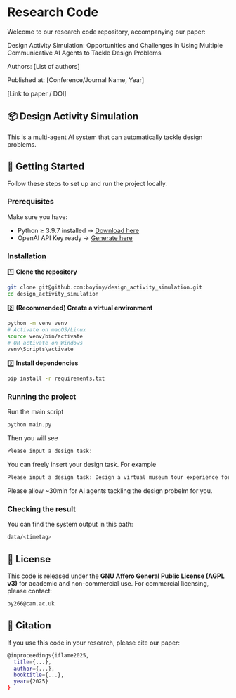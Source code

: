 # Research Code

Welcome to our research code repository, accompanying our paper:

Design Activity Simulation: Opportunities and Challenges in Using Multiple Communicative AI Agents to Tackle Design Problems

Authors: [List of authors]

Published at: [Conference/Journal Name, Year]

[Link to paper / DOI]

## 📦 Design Activity Simulation

This is a multi-agent AI system that can automatically tackle design problems. 

## 🚀 Getting Started

Follow these steps to set up and run the project locally.

### Prerequisites

Make sure you have: 
- Python ≥ 3.9.7 installed -> [Download here](https://www.python.org/downloads/)
- OpenAI API Key ready -> [Generate here](https://openai.com/index/openai-api/)

### Installation

1️⃣ **Clone the repository**
```bash
git clone git@github.com:boyiny/design_activity_simulation.git
cd design_activity_simulation
```

2️⃣ **(Recommended) Create a virtual environment**
```bash
python -m venv venv
# Activate on macOS/Linux
source venv/bin/activate
# OR activate on Windows
venv\Scripts\activate
```

3️⃣ **Install dependencies**
```bash
pip install -r requirements.txt
```

### Running the project
Run the main script
```bash
python main.py
```
Then you will see
```bash
Please input a design task: 
```
You can freely insert your design task. For example
```bash
Please input a design task: Design a virtual museum tour experience for remote visitors.
```
Please allow ~30min for AI agents tackling the design probelm for you. 

### Checking the result
You can find the system output in this path:
```bash
data/<timetag>
```

## 🪪 License
This code is released under the **GNU Affero General Public License (AGPL v3)** for academic and non-commercial use. For commercial licensing, please contact:
```bash
by266@cam.ac.uk
```

## 💬 Citation
If you use this code in your research, please cite our paper:
```bash
@inproceedings{iflame2025,
  title={...},
  author={...},
  booktitle={...},
  year={2025}
}
```


